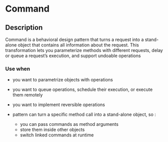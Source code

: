 # Command

## Description

Command is a behavioral design pattern that turns a request into a stand-alone object 
that contains all information about the request. 
This transformation lets you parameterize methods with different requests, 
delay or queue a request’s execution, and support undoable operations

### Use when

* you want to parametrize objects with operations
* you want to queue operations, schedule their execution, or execute them remotely
* you want to implement reversible operations

* pattern can turn a specific method call into a stand-alone object, so :
  * you can pass commands as method arguments
  * store them inside other objects
  * switch linked commands at runtime
